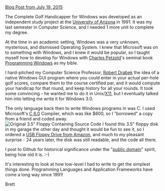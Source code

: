 [Blog Post from July 19, 2015](http://www.brettmorrison.com/a-look-back-to-1991-code-programming-windows-3-in-c)

The Complete Golf Handicapper for Windows was developed as an independent study project at the [University of Arizona](http://www.cs.arizona.edu/) in 1991.  It was my last semester in Computer Science, and I needed 1 more unit to complete my degree.

At the time in an academic setting, Windows was a very unknown, mysterious, and dismissed Operating System.  I knew that Microsoft was on to something with Windows, and I knew it would be popular, so I taught myself how to develop for Windows with [Charles Petzold](http://www.charlespetzold.com/pw5/ProgWinEditions.html)'s seminal book [Programming Windows](http://www.worldcat.org/title/programming-windows-the-microsoft-guide-to-writing-applications-for-windows-3/oclc/263173436) as my bible.

I hard-pitched my Computer Science Professor, [Robert Drabek](http://www.brettmorrison.com/an-open-letter-to-my-computer-science-professor-robert-drabek) the idea of a native Windows GUI program where you could enter in your actual per-hole golf scores, compare them to the course certified par, and it would compute your handicap for that round, and keep history for all your rounds.  It took some convincing - he wanted me to do it in Unix/[X11](https://en.wikipedia.org/wiki/X_Window_System), but I eventually talked him into letting me write it for Windows 3.0.

The only language back then to write Windows programs in was C.  I used Microsoft's [C 6.0](https://en.wikipedia.org/wiki/Visual_C++#cite_note-4) Compiler, which was like $600, so I "borrowed" a copy from a friend and coded away.
![Original 3.5" Floppy Containing Source Code](http://www.brettmorrison.com/wp-content/uploads/2015/07/Golf-Handicapper.jpg)
I found this 3.5" floppy disk in my garage the other day and thought it would be fun to see it, so I ordered a [USB Floppy Drive from Amazon](http://amzn.com/B00BLTW48U), and much to my pleasant surprise - 24 years later, the disk was still readable, and the code all there.

I post to Github for historical significance under the "[public domain](https://en.wikipedia.org/wiki/Public_domain)" spirit, being how old it is.  :-)

It's interesting to look at how low-level I had to write to get the simplest things done.  Programming Languages and Application Frameworks have come a long way since 1991!

Brett
